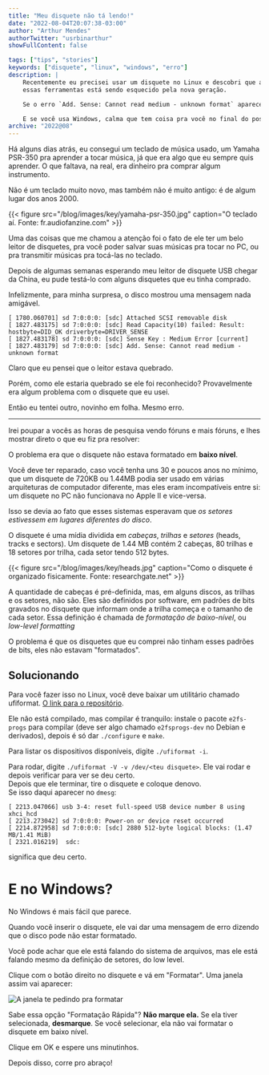 ```yaml
---
title: "Meu disquete não tá lendo!"
date: "2022-08-04T20:07:38-03:00"
author: "Arthur Mendes"
authorTwitter: "usrbinarthur"
showFullContent: false

tags: ["tips", "stories"]
keywords: ["disquete", "linux", "windows", "erro"]
description: |
    Recentemente eu precisei usar um disquete no Linux e descobri que até o básico sobre
    essas ferramentas está sendo esquecido pela nova geração.

    Se o erro `Add. Sense: Cannot read medium - unknown format` apareceu pra você, aqui está a solução.

    E se você usa Windows, calma que tem coisa pra você no final do post.
archive: "2022@08"
---
```


Há alguns dias atrás, eu consegui um teclado de música usado, um Yamaha PSR-350 pra aprender a 
tocar música, já que era algo que eu sempre quis aprender. O que faltava, na real, era dinheiro pra
comprar algum instrumento.

Não é um teclado muito novo, mas também não é muito antigo: é de algum lugar dos anos 2000.

{{< figure src="/blog/images/key/yamaha-psr-350.jpg" caption="O teclado aí. Fonte: fr.audiofanzine.com" >}}

Uma das coisas que me chamou a atenção foi o fato de ele ter um belo leitor de disquetes, pra você
poder salvar suas músicas pra tocar no PC, ou pra transmitir músicas pra tocá-las no teclado.

Depois de algumas semanas esperando meu leitor de disquete USB chegar da China, eu pude testá-lo com
alguns disquetes que eu tinha comprado.

Infelizmente, para minha surpresa, o disco mostrou uma mensagem nada amigável.

```
[ 1780.060701] sd 7:0:0:0: [sdc] Attached SCSI removable disk
[ 1827.483175] sd 7:0:0:0: [sdc] Read Capacity(10) failed: Result: hostbyte=DID_OK driverbyte=DRIVER_SENSE
[ 1827.483178] sd 7:0:0:0: [sdc] Sense Key : Medium Error [current] 
[ 1827.483179] sd 7:0:0:0: [sdc] Add. Sense: Cannot read medium - unknown format
```

Claro que eu pensei que o leitor estava quebrado. 

Porém, como ele estaria quebrado se ele foi reconhecido? Provavelmente era algum problema com o
disquete que eu usei.

Então eu tentei outro, novinho em folha. Mesmo erro.

----------

Irei poupar a vocês as horas de pesquisa vendo fóruns e mais fóruns, e lhes mostrar direto o que
eu fiz pra resolver:

O problema era que o disquete não estava formatado em **baixo nível**.

Você deve ter reparado, caso você tenha uns 30 e poucos anos no mínimo, que um disquete de 720KB ou
1.44MB podia ser usado em várias arquiteturas de computador diferente, mas eles eram incompatíveis
entre si: um disquete no PC não funcionava no Apple II e vice-versa.

Isso se devia ao fato que esses sistemas esperavam que *os setores estivessem em lugares diferentes
do disco*. 

O disquete é uma mídia dividida em *cabeças*, *trilhas* e *setores* (heads, tracks e 
sectors). Um disquete de 1.44 MB contém 2 cabeças, 80 trilhas e 18 setores por trilha, 
cada setor tendo 512 bytes.

{{< figure src="/blog/images/key/heads.jpg" caption="Como o disquete é organizado fisicamente. Fonte: researchgate.net" >}}

A quantidade de cabeças é pré-definida, mas, em alguns discos, as trilhas e os setores, não são. Eles
são definidos por software, em padrões de bits gravados no disquete que informam onde a trilha começa e 
o tamanho de cada setor. Essa definição é chamada de *formatação de baixo-nível*, ou *low-level formatting*

O problema é que os disquetes que eu comprei não tinham esses padrões de bits, eles não estavam 
"formatados".

## Solucionando

Para você fazer isso no Linux, você deve baixar um utilitário chamado ufiformat. 
[O link para o repositório](https://github.com/tedigh/ufiformat).

Ele não está compilado, mas compilar é tranquilo: instale o pacote `e2fs-progs` para compilar
(deve ser algo chamado `e2fsprogs-dev` no Debian e derivados), depois é só dar `./configure` e 
`make`.

Para listar os dispositivos disponíveis, digite `./ufiformat -i`.

Para rodar, digite `./ufiformat -V -v /dev/<teu disquete>`. Ele vai rodar e depois verificar para
ver se deu certo.\
Depois que ele terminar, tire o disquete e coloque denovo.\
Se isso daqui aparecer no `dmesg`:

```
[ 2213.047066] usb 3-4: reset full-speed USB device number 8 using xhci_hcd
[ 2213.273042] sd 7:0:0:0: Power-on or device reset occurred
[ 2214.872958] sd 7:0:0:0: [sdc] 2880 512-byte logical blocks: (1.47 MB/1.41 MiB)
[ 2321.016219]  sdc:
```

significa que deu certo.


# E no Windows?

No Windows é mais fácil que parece.

Quando você inserir o disquete, ele vai dar uma mensagem de erro dizendo que o disco pode não estar
formatado.

Você pode achar que ele está falando do sistema de arquivos, mas ele está falando mesmo da definição
de setores, do low level.

Clique com o botão direito no disquete e vá em "Formatar". Uma janela assim vai aparecer:

![A janela te pedindo pra formatar](/blog/images/key/winformat.png)

Sabe essa opção "Formatação Rápida"? **Não marque ela.** Se ela tiver selecionada, **desmarque**. 
Se você selecionar, ela não vai formatar o disquete em baixo nível.

Clique em OK e espere uns minutinhos.

Depois disso, corre pro abraço!